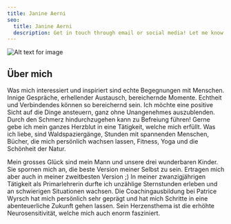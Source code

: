 ```yaml
---
title: Janine Aerni
seo:
  title: Janine Aerni
  description: Get in touch through email or social media! Let me know how I can help.
---
```

![Alt text for image](/janine-aerni.jpg)


## Über mich

Was mich interessiert und inspiriert sind echte Begegnungen
mit Menschen. Innige Gespräche, erhellender Austausch,
bereichernde Momente. Echtheit und Verbindendes können so
bereichernd sein. Ich möchte eine positive Sicht auf die Dinge
ansteuern, ganz ohne Unangenehmes auszublenden. Durch
den Schmerz hindurchzugehen kann zu Befreiung führen!
Gerne gebe ich mein ganzes Herzblut in eine Tätigkeit, welche
mich erfüllt.
Was ich liebe, sind Waldspaziergänge, Stunden mit
spannenden Menschen, Bücher, die mich persönlich wachsen
lassen, Fitness, Yoga und die Schönheit der Natur.

Mein grosses Glück sind mein Mann und unsere drei
wunderbaren Kinder. Sie spornen mich an, die beste Version
meiner Selbst zu sein.
Ertragen mich aber auch in meiner zweitbesten Version ;)
In meiner zwanzigjährigen Tätigkeit als Primarlehrerin durfte ich
unzählige Sternstunden erleben und an schwierigen Situationen
wachsen.
Die Coachingausbildung bei Patrice Wyrsch hat mich persönlich
sehr geprägt und hat mich Schritte in eine abenteuerliche
Zukunft gehen lassen. Sein Herzensthema ist die erhöhte
Neurosensitivität, welche mich auch enorm fasziniert.
